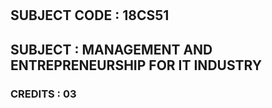 #
## SUBJECT CODE : 18CS51 

## SUBJECT : MANAGEMENT AND ENTREPRENEURSHIP FOR IT INDUSTRY

### CREDITS : 03
